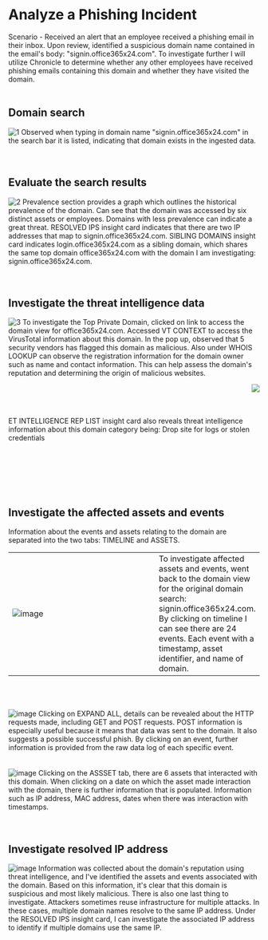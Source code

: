 <h1>Analyze a Phishing Incident</h1>

Scenario - Received an alert that an employee received a phishing email in their inbox. Upon review, identified a suspicious domain name contained in the email's body:  "signin.office365x24.com". To investigate further I will utilize Chronicle to determine whether any other employees have received phishing emails containing this domain and whether they have visited the domain. 
<br/>
<br/>

<h2>Domain search</h2>
<img src="https://i.imgur.com/2KSovJy.png" alt="1"/>
Observed when typing in domain name "signin.office365x24.com" in the search bar it is listed, indicating that domain exists in the ingested data. 
<br/><br/><br/>

<h2>Evaluate the search results</h2>
<img src="https://i.imgur.com/f4oUCS6.png" alt="2"/>
Prevalence section provides a graph which outlines the historical prevalence of the domain. Can see that the domain was accessed by six distinct assets or employees. Domains with less prevalence can indicate a great threat. RESOLVED IPS insight card indicates that there are two IP addresses that map to signin.office365x24.com. SIBLING DOMAINS insight card indicates login.office365x24.com as a sibling domain, which shares the same top domain office365x24.com with the domain I am investigating: signin.office365x24.com. 
<br/><br/><br/>

<h2>Investigate the threat intelligence data</h2>
<img src="https://i.imgur.com/qTRpm2R.png" alt="3"/>
To investigate the Top Private Domain, clicked on link to access the domain view for office365x24.com. Accessed VT CONTEXT to access the VirusTotal information about this domain. In the pop up, observed that 5 security vendors has flagged this domain as malicious. Also under WHOIS LOOKUP can observe the registration information for the domain owner such as name and contact information. This can help assess the domain's reputation and determining the origin of malicious websites. 
<br/>

<p>
  <img src="https://i.imgur.com/Gauh0ww.png" align=right>
  <br/><br/><br/>
  <p align=center></p>ET INTELLIGENCE REP LIST insight card also reveals threat intelligence information about this domain category being: Drop site for logs or stolen credentials</p>
</p>
<br/><br/><br/><br/><br/>

<h2>Investigate the affected assets and events</h2>
Information about the events and assets relating to the domain are separated into the two tabs: TIMELINE and ASSETS. 

<table>
<tr>
<td width="65%">
  <!-- Image goes here -->
  <img src="https://i.imgur.com/6KqAxqS.png" alt="image"/>
</td>
<td>
  <!-- Text goes here -->
  To investigate affected assets and events, went back to the domain view for the original domain search: signin.office365x24.com. By clicking on timeline I can see there are 24 events. Each event with a timestamp, asset identifier, and name of domain. 
</td>
</tr>
</table> 
<br/><br/><br/>

<img src="https://i.imgur.com/0rt34yr.png" alt="image"/>
Clicking on EXPAND ALL, details can be revealed about the HTTP requests made, including GET and POST requests. POST information is especially useful because it means that data was sent to the domain. It also suggests a possible successful phish. By clicking on an event, further information is provided from the raw data log of each specific event. 
<br/><br/><br/>

<img src="https://i.imgur.com/hxMyfDm.png" alt="image"/>
Clicking on the ASSSET tab, there are 6 assets that interacted with this domain. When clicking on a date on which the asset made interaction with the domain, there is further information that is populated. Information such as IP address, MAC address, dates when there was interaction with timestamps. 
<br/><br/><br/>

<h2>Investigate resolved IP address</h2>
<img src="https://i.imgur.com/S1hbWuI.png" alt="image"/>
Information was collected about the domain's reputation using threat intelligence, and I've identified the assets and events associated with the domain. Based on this information, it's clear that this domain is suspicious and most likely malicious. There is also one last thing to investigate. Attackers sometimes reuse infrastructure for multiple attacks. In these cases, multiple domain names resolve to the same IP address. Under the RESOLVED IPS insight card, I can investigate the associated IP address to identify if multiple domains use the same IP. 

